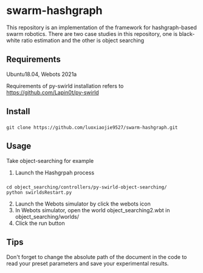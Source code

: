 # swarm-hashgraph
This repository is an implementation of the framework for hashgraph-based swarm robotics.
There are two case studies in this repository, one is black-white ratio estimation and the other is object searching
## Requirements
Ubuntu18.04, Webots 2021a

Requirements of py-swirld installation refers to https://github.com/Lapin0t/py-swirld
## Install
###
    git clone https://github.com/luoxiaojie9527/swarm-hashgraph.git
## Usage
Take object-searching for example
1. Launch the Hashgrpah process
###
    cd object_searching/controllers/py-swirld-object-searching/
    python swirldsRestart.py    
2. Launch the Webots simulator by click the webots icon
3. In Webots simulator, open the world object_searching2.wbt in object_searching/worlds/
4. Click the run button
## Tips
Don't forget to change the absolute path of the document in the code to read your preset parameters and save your experimental results.
